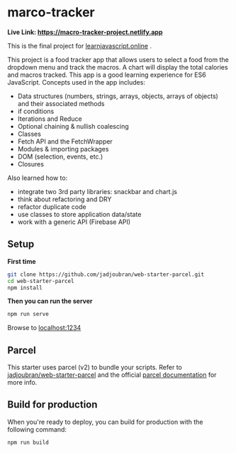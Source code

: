 # marco-tracker

**Live Link: https://macro-tracker-project.netlify.app**


This is the final project for [learnjavascript.online](https://learnjavascript.online) .

This project is a food tracker app that allows users to select a food from the dropdown menu and track the macros. A chart will display the total calories and macros tracked. This app is a good learning experience for ES6 JavaScript. Concepts used in the app includes:

- Data structures (numbers, strings, arrays, objects, arrays of objects) and their associated methods
- if conditions
- Iterations and Reduce
- Optional chaining & nullish coalescing
- Classes
- Fetch API and the FetchWrapper
- Modules & importing packages
- DOM (selection, events, etc.)
- Closures

Also learned how to:

- integrate two 3rd party libraries: snackbar and chart.js
- think about refactoring and DRY
- refactor duplicate code
- use classes to store application data/state
- work with a generic API (Firebase API)

## Setup

**First time**

```bash
git clone https://github.com/jadjoubran/web-starter-parcel.git
cd web-starter-parcel
npm install
```

**Then you can run the server**

```bash
npm run serve
```

Browse to [localhost:1234](http://localhost:1234)

## Parcel

This starter uses parcel (v2) to bundle your scripts. Refer to [jadjoubran/web-starter-parcel](https://github.com/jadjoubran/web-starter-parcel/) and the official [parcel documentation](https://parceljs.org/) for more info.

## Build for production

When you're ready to deploy, you can build for production with the following command:

```bash
npm run build
```
